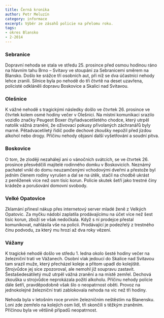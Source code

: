 ```yaml
---
title: Černá kronika
author: Petr Meluzín
category: informace
excerpt: Výběr ze zásahů policie na přelomu roku.
tags:
- okres Blansko
- 2-2014
---
```


### Sebranice

Dopravní nehoda se stala ve středu 25. prosince před osmou hodinou ráno na hlavním tahu Brno – Svitavy ve stoupání za Sebranicemi směrem na Blansko. Došlo ke srážce tří osobních aut, při níž se dva účastníci nehody lehce zranili. Silnice byla po nehodě do tři čtvrtě na deset uzavřena, policisté odkláněli dopravu Boskovice a Skalici nad Svitavou.

### Olešnice

K vážné nehodě s tragickými následky došlo ve čtvrtek 26. prosince ve čtvrtek kolem osmé hodiny večer v Olešnici. Na místní komunikaci srazilo vozidlo značky Peugeot Boxer čtyřiadvacetiletého chodce, který utrpěl natolik vážná zranění, že oživovací pokusy přivolaných záchranářů byly marné. Pětadvacetiletý řidič podle dechové zkoušky nepožil před jízdou alkohol nebo drogy. Příčinu nehody objasní další vyšetřování a soudní pitva.

### Boskovice

O tom, že zloději nezahálejí ani o vánočních svátcích, se ve čtvrtek 26. prosince přesvědčili majitelé rodinného domku v Boskovicích. Neznámý pachatel vnikl do domu neuzamčenými vchodovými dveřmi a přestože byl jedním členem rodiny vyrušen a dal se na útěk, stačil na chodbě ukrást z peněženek více než osm tisíc korun. Policie skutek šetří jako trestné činy krádeže a porušování domovní svobody.

### Velké Opatovice

Zklamání přinesl nákup přes internetový server mladé ženě z Velkých Opatovic. Za myčku nádobí zaplatila prodávajícímu na účet více než šest tisíc korun, zboží se však nedočkala. Když s ní prodejce přestal komunikovat, nahlásila vše na policii. Prodávající je podezřelý z trestného činu podvodu, za který mu hrozí až dva roky vězení.

### Vážany

K tragické nehodě došlo ve středu 1. ledna okolo šesté hodiny večer na železniční trati ve Vážanech. Osobní vlak jedoucí do Skalice nad Svitavou tam srazil muže, který přecházel koleje a přitom upadl do kolejiště. Strojvůdce jej sice zpozoroval, ale nemohl již soupravu zastavit. Šestašedesátiletý muž utrpěl vážná zranění a na místě zemřel. Dechová zkouška u strojvůdce neprokázala požití alkoholu. Příčinu nehody policie dále šetří, pravděpodobně však šlo o neopatrnost oběti. Provoz na jednokolejné železniční trati zablokovala nehoda na víc než tři hodiny.

Nehoda byla v letošním roce prvním železničním neštěstím na Blanensku. Loni zde zemřelo na kolejích osm lidí, tři skončili s těžkým zraněním. Příčinou byla ve většině případů neopatrnost.
